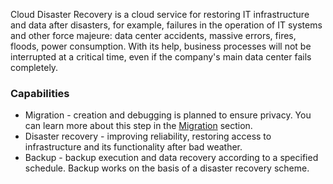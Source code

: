 Cloud Disaster Recovery is a cloud service for restoring IT infrastructure and data after disasters, for example, failures in the operation of IT systems and other force majeure: data center accidents, massive errors, fires, floods, power consumption. With its help, business processes will not be interrupted at a critical time, even if the company's main data center fails completely.

### Capabilities

- Migration - creation and debugging is planned to ensure privacy. You can learn more about this step in the [Migration](docs/en/additionals/hystax/migration) section.
- Disaster recovery - improving reliability, restoring access to infrastructure and its functionality after bad weather.
- Backup - backup execution and data recovery according to a specified schedule. Backup works on the basis of a disaster recovery scheme.
